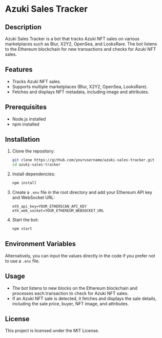 # Azuki Sales Tracker

## Description

Azuki Sales Tracker is a bot that tracks Azuki NFT sales on various marketplaces such as Blur, X2Y2, OpenSea, and LooksRare. The bot listens to the Ethereum blockchain for new transactions and checks for Azuki NFT sales.

## Features

- Tracks Azuki NFT sales.
- Supports multiple marketplaces (Blur, X2Y2, OpenSea, LooksRare).
- Fetches and displays NFT metadata, including image and attributes.

## Prerequisites

- Node.js installed
- npm installed

## Installation

1. Clone the repository:
    ```bash
    git clone https://github.com/yourusername/azuki-sales-tracker.git
    cd azuki-sales-tracker
    ```

2. Install dependencies:
    ```bash
    npm install
    ```

3. Create a `.env` file in the root directory and add your Ethereum API key and WebSocket URL:
    ```env
    eth_api_key=YOUR_ETHERSCAN_API_KEY
    eth_web_socket=YOUR_ETHEREUM_WEBSOCKET_URL
    ```

4. Start the bot:
    ```bash
    npm start
    ```

## Environment Variables

Alternatively, you can input the values directly in the code if you prefer not to use a `.env` file. 

## Usage

- The bot listens to new blocks on the Ethereum blockchain and processes each transaction to check for Azuki NFT sales.
- If an Azuki NFT sale is detected, it fetches and displays the sale details, including the sale price, buyer, NFT image, and attributes.

## License

This project is licensed under the MIT License.
